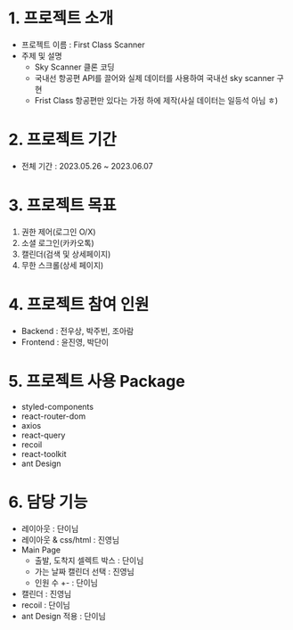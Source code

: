 # 1. 프로젝트 소개
- 프로젝트 이름 : First Class Scanner
- 주제 및 설명
    * Sky Scanner 클론 코딩
    * 국내선 항공편 API를 끌어와 실제 데이터를 사용하여 국내선 sky scanner 구현
    * Frist Class 항공편만 있다는 가정 하에 제작(사실 데이터는 일등석 아님 ㅎ)

# 2. 프로젝트 기간
- 전체 기간 : 2023.05.26 ~ 2023.06.07

# 3. 프로젝트 목표
1. 권한 제어(로그인 O/X)
2. 소셜 로그인(카카오톡)
3. 캘린더(검색 및 상세페이지)
4. 무한 스크롤(상세 페이지)

# 4. 프로젝트 참여 인원
- Backend : 전우상, 박주빈, 조아람
- Frontend : 윤진영, 박단이

# 5. 프로젝트 사용 Package
- styled-components
- react-router-dom 
- axios
- react-query
- recoil
- react-toolkit
- ant Design

# 6. 담당 기능
- 레이아웃 : 단이님
- 레이아웃 & css/html : 진영님
- Main Page 
    * 출발, 도착지 셀렉트 박스 : 단이님
    * 가는 날짜 캘린더 선택 : 진영님
    * 인원 수 +- : 단이님
- 캘린더 : 진영님
- recoil : 단이님
- ant Design 적용 : 단이님